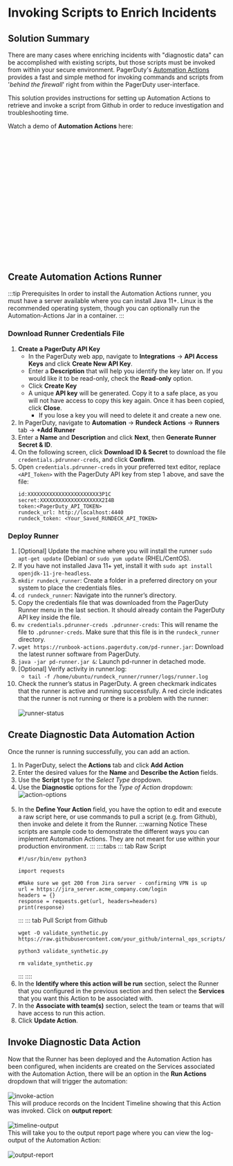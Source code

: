 # Invoking Scripts to Enrich Incidents

## Solution Summary
There are many cases where enriching incidents with "diagnostic data" can be accomplished with existing scripts, but those scripts must be invoked from within your secure environment.
PagerDuty's [Automation Actions](https://www.rundeck.com/rundeck-actions) provides a fast and simple method for invoking commands and scripts from '_behind the firewall_' right from within the PagerDuty user-interface.

This solution provides instructions for setting up Automation Actions to retrieve and invoke a script from Github in order to reduce investigation and troubleshooting time.

Watch a demo of **Automation Actions** here:
<span v-pre><br><script src="https://fast.wistia.com/embed/medias/cb0x7fwnz1.jsonp" async></script><script src="https://fast.wistia.com/assets/external/E-v1.js" async></script><div class="wistia_responsive_padding" style="padding:56.25% 0 0 0;position:relative;"><div class="wistia_responsive_wrapper" style="height:100%;left:0;position:absolute;top:0;width:100%;"><div class="wistia_embed wistia_async_cb0x7fwnz1 seo=false videoFoam=true" style="height:100%;position:relative;width:100%"><div class="wistia_swatch" style="height:100%;left:0;opacity:0;overflow:hidden;position:absolute;top:0;transition:opacity 200ms;width:100%;"><img src="https://fast.wistia.com/embed/medias/cb0x7fwnz1/swatch" style="filter:blur(5px);height:100%;object-fit:contain;width:100%;" alt="" aria-hidden="true" onload="this.parentNode.style.opacity=1;" /></div></div></div></div></span>



## Create Automation Actions Runner
:::tip Prerequisites
In order to install the Automation Actions runner, you must have a server available where you can install Java 11+. Linux is the recommended operating system, though you can optionally run the Automation-Actions Jar in a container.
:::

### Download Runner Credentials File
1. **Create a PagerDuty API Key**
    * In the PagerDuty web app, navigate to **Integrations** -> **API Access Keys** and click **Create New API Key**.
    * Enter a **Description** that will help you identify the key later on. If you would like it to be read-only, check the **Read-only** option.
    * Click **Create Key**
    * A unique **API key** will be generated. Copy it to a safe place, as you will not have access to copy this key again. Once it has been copied, click **Close**.
        * If you lose a key you will need to delete it and create a new one.
2. In PagerDuty, navigate to **Automation** -> **Rundeck Actions** -> **Runners** tab -> **+Add Runner**
3. Enter a **Name** and **Description** and click **Next**, then **Generate Runner Secret & ID**.
4. On the following screen, click **Download ID & Secret** to download the file `credentials.pdrunner-creds`, and click **Confirm**.
5. Open `credentials.pdrunner-creds` in your preferred text editor, replace `<API_Token>` with the PagerDuty API key from step 1 above, and save the file:
    ```
    id:XXXXXXXXXXXXXXXXXXXXXXX3P1C
    secret:XXXXXXXXXXXXXXXXXXXX2I4B
    token:<PagerDuty_API_TOKEN>
    rundeck_url: http://localhost:4440
    rundeck_token: <Your_Saved_RUNDECK_API_TOKEN>
    ```

### Deploy Runner
1. [Optional] Update the machine where you will install the runner `sudo apt-get update` (Debian) or `sudo yum update` (RHEL/CentOS).
2. If you have not installed Java 11+ yet, install it with `sudo apt install openjdk-11-jre-headless`.
3. `mkdir rundeck_runner`: Create a folder in a preferred directory on your system to place the credentials files.
4. `cd rundeck_runner`: Navigate into the runner’s directory.
5. Copy the credentials file that was downloaded from the PagerDuty Runner menu in the last section. It should already contain the PagerDuty API key inside the file.
6. `mv credentials.pdrunner-creds .pdrunner-creds`: This will rename the file to `.pdrunner-creds`. Make sure that this file is in the `rundeck_runner` directory.
7. `wget https://runbook-actions.pagerduty.com/pd-runner.jar`: Download the latest runner software from PagerDuty.
8. `java -jar pd-runner.jar &`: Launch pd-runner in detached mode.
9. [Optional] Verify activity in runner.log:
    * `tail -f /home/ubuntu/rundeck_runner/runner/logs/runner.log`
10. Check the runner’s status in PagerDuty. A green checkmark indicates that the runner is active and running successfully. A red circle indicates that the runner is not running or there is a problem with the runner:
    <br><br>![runner-status](@assets/img/solutions-raw-script-runner-status.png)<br>

## Create Diagnostic Data Automation Action
Once the runner is running successfully, you can add an action.
<br>
1. In PagerDuty, select the **Actions** tab and click **Add Action**
2. Enter the desired values for the **Name** and **Describe the Action** fields.
3. Use the **Script** type for the _Select Type_ dropdown.
4. Use the **Diagnostic** options for the _Type of Action_ dropdown:
   <br>![action-options](@assets/img/solutions-raw-script-action-options.png)<br><br>
5. In the **Define Your Action** field, you have the option to edit and execute a raw script here, or use commands to pull a script (e.g. from Github), then invoke and delete it from the Runner.
   :::warning Notice
   These scripts are sample code to demonstrate the different ways you can implement Automation Actions. They are not meant for use within your production environment.
   :::
   ::::tabs
   ::: tab Raw Script
   ```
   #!/usr/bin/env python3

   import requests

   #Make sure we get 200 from Jira server - confirming VPN is up
   url = https://jira_server.acme_company.com/login
   headers = {}
   response = requests.get(url, headers=headers)
   print(response) 
   ```
   :::
   ::: tab Pull Script from Github
   ```                                                                                                                            
   wget -O validate_synthetic.py https://raw.githubusercontent.com/your_github/internal_ops_scripts/main/validate_vpn_synthetic.py
                                                                                                                                  
   python3 validate_synthetic.py                                                                                                  
                                                                                                                                  
   rm validate_synthetic.py                                                                                                           
   ```
   :::
   ::::
   <br>
6. In the **Identify where this action will be run** section, select the Runner that you configured in the previous section and then select the **Services** that you want this Action to be associated with.
7. In the **Associate with team(s)** section, select the team or teams that will have access to run this action.
8. Click **Update Action**.

## Invoke Diagnostic Data Action
Now that the Runner has been deployed and the Automation Action has been configured, when incidents are created on the Services associated with the Automation Action, there will be an option in the **Run Actions** dropdown that will trigger the automation:
<br><br>![invoke-action](@assets/img/solutions-raw-script-invoke-action.png)<br>
This will produce records on the Incident Timeline showing that this Action was invoked.  Click on **output report**:
<br><br>![timeline-output](@assets/img/solutions-raw-script-timeline-output.png)<br>
This will take you to the output report page where you can view the log-output of the Automation Action:
<br><br>![output-report](@assets/img/solutions-raw-script-view-report.png)